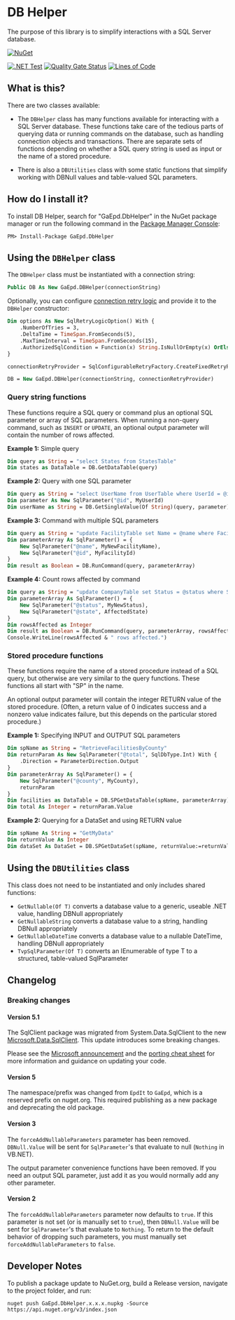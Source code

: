 # DB Helper

The purpose of this library is to simplify interactions with a SQL Server database. 

[![NuGet](https://img.shields.io/nuget/v/GaEpd.DbHelper.svg?maxAge=86400)](https://www.nuget.org/packages/GaEpd.DbHelper/) 

[![.NET Test](https://github.com/gaepdit/db-helper/actions/workflows/dotnet-test.yml/badge.svg)](https://github.com/gaepdit/enforcement-orders/actions/workflows/dotnet.yml)
[![Quality Gate Status](https://sonarcloud.io/api/project_badges/measure?project=gaepdit_db-helper&metric=alert_status)](https://sonarcloud.io/summary/new_code?id=gaepdit_db-helper)
[![Lines of Code](https://sonarcloud.io/api/project_badges/measure?project=gaepdit_db-helper&metric=ncloc)](https://sonarcloud.io/summary/new_code?id=gaepdit_db-helper)

## What is this?

There are two classes available:

* The `DBHelper` class has many functions available for interacting with a SQL Server database. These functions take care of the tedious parts of querying data or running commands on the database, such as handling connection objects and transactions. There are separate sets of functions depending on whether a SQL query string is used as input or the name of a stored procedure.

* There is also a `DBUtilities` class with some static functions that simplify working with DBNull values and table-valued SQL parameters.

## How do I install it?

To install DB Helper, search for "GaEpd.DbHelper" in the NuGet package manager or run the following command in the [Package Manager Console](https://docs.nuget.org/consume/package-manager-console):

`PM> Install-Package GaEpd.DbHelper`

## Using the `DBHelper` class

The `DBHelper` class must be instantiated with a connection string:

```vb
Public DB As New GaEpd.DBHelper(connectionString)
```

Optionally, you can configure [connection retry logic](https://learn.microsoft.com/en-us/sql/connect/ado-net/configurable-retry-logic-sqlclient-introduction) and provide it to the `DBHelper` constructor:

```vb
Dim options As New SqlRetryLogicOption() With {
    .NumberOfTries = 3,
    .DeltaTime = TimeSpan.FromSeconds(5),
    .MaxTimeInterval = TimeSpan.FromSeconds(15),
    .AuthorizedSqlCondition = Function(x) String.IsNullOrEmpty(x) OrElse Regex.IsMatch(x, "\b(SELECT)\b", RegexOptions.IgnoreCase)
}

connectionRetryProvider = SqlConfigurableRetryFactory.CreateFixedRetryProvider(options)

DB = New GaEpd.DBHelper(connectionString, connectionRetryProvider)
```

### Query string functions

These functions require a SQL query or command plus an optional SQL parameter or array of SQL parameters. When running a non-query command, such as `INSERT` or `UPDATE`, an optional output parameter will contain the number of rows affected.

**Example 1:** Simple query

```vb
Dim query as String = "select States from StatesTable"
Dim states as DataTable = DB.GetDataTable(query)
```

**Example 2:** Query with one SQL parameter

```vb
Dim query as String = "select UserName from UserTable where UserId = @id"
Dim parameter As New SqlParameter("@id", MyUserId)
Dim userName as String = DB.GetSingleValue(Of String)(query, parameter)
```

**Example 3:** Command with multiple SQL parameters

```vb
Dim query as String = "update FacilityTable set Name = @name where FacilityId = @id"
Dim parameterArray As SqlParameter() = {
    New SqlParameter("@name", MyNewFacilityName),
    New SqlParameter("@id", MyFacilityId)
}
Dim result as Boolean = DB.RunCommand(query, parameterArray)
```

**Example 4:** Count rows affected by command

```vb
Dim query as String = "update CompanyTable set Status = @status where State = @state"
Dim parameterArray As SqlParameter() = {
    New SqlParameter("@status", MyNewStatus),
    New SqlParameter("@state", AffectedState)
}
Dim rowsAffected as Integer
Dim result as Boolean = DB.RunCommand(query, parameterArray, rowsAffected)
Console.WriteLine(rowsAffected & " rows affected.")
```

### Stored procedure functions

These functions require the name of a stored procedure instead of a SQL query, but otherwise are very similar to the query functions. These functions all start with "SP" in the name. 

An optional output parameter will contain the integer RETURN value of the stored procedure. (Often, a return value of 0 indicates success and a nonzero value indicates failure, but this depends on the particular stored procedure.)

**Example 1:** Specifying INPUT and OUTPUT SQL parameters

```vb
Dim spName as String = "RetrieveFacilitiesByCounty"
Dim returnParam As New SqlParameter("@total", SqlDbType.Int) With {
    .Direction = ParameterDirection.Output
}
Dim parameterArray As SqlParameter() = {
    New SqlParameter("@county", MyCounty),
    returnParam
}
Dim facilities as DataTable = DB.SPGetDataTable(spName, parameterArray)
Dim total As Integer = returnParam.Value
```

**Example 2:** Querying for a DataSet and using RETURN value

```vb
Dim spName As String = "GetMyData"
Dim returnValue As Integer
Dim dataSet As DataSet = DB.SPGetDataSet(spName, returnValue:=returnValue)
```

## Using the `DBUtilities` class

This class does not need to be instantiated and only includes shared functions:

* `GetNullable(Of T)` converts a database value to a generic, useable .NET value, handling DBNull appropriately
* `GetNullableString` converts a database value to a string, handling DBNull appropriately
* `GetNullableDateTime` converts a database value to a nullable DateTime, handling DBNull appropriately
* `TvpSqlParameter(Of T)` converts an IEnumerable of type T to a structured, table-valued SqlParameter

## Changelog

### Breaking changes

#### Version 5.1

The SqlClient package was migrated from System.Data.SqlClient to the new [Microsoft.Data.SqlClient](https://www.nuget.org/packages/Microsoft.Data.SqlClient/). This update introduces some breaking changes. 

Please see the [Microsoft announcement](https://github.com/dotnet/announcements/issues/322) and the [porting cheat sheet](https://github.com/dotnet/SqlClient/blob/main/porting-cheat-sheet.md) for more information and guidance on updating your code.

#### Version 5

The namespace/prefix was changed from `EpdIt` to `GaEpd`, which is a reserved prefix on nuget.org. This required publishing as a new package and deprecating the old package.

#### Version 3

The `forceAddNullableParameters` parameter has been removed. `DBNull.Value` will be sent for `SqlParameter`'s that evaluate to null (`Nothing` in VB.NET).

The output parameter convenience functions have been removed. If you need an output SQL parameter, just add it as you would normally add any other parameter.

#### Version 2

The `forceAddNullableParameters` parameter now defaults to `true`. If this parameter is not set (or is manually set to `true`), then `DBNull.Value` will be sent for `SqlParameter`'s that evaluate to `Nothing`. To return to the default behavior of dropping such parameters, you must manually set `forceAddNullableParameters` to `false`.

## Developer Notes

To publish a package update to NuGet.org, build a Release version, navigate to the project folder, and run:

```
nuget push GaEpd.DbHelper.x.x.x.nupkg -Source https://api.nuget.org/v3/index.json
```
